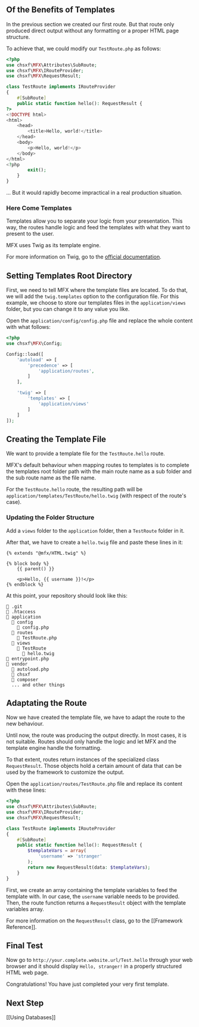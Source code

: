 ## Of the Benefits of Templates

In the previous section we created our first route. But that route only produced direct output without any formatting or a proper HTML page structure.

To achieve that, we could modify our `TestRoute.php` as follows:

```php
<?php
use chsxf\MFX\Attributes\SubRoute;
use chsxf\MFX\IRouteProvider;
use chsxf\MFX\RequestResult;

class TestRoute implements IRouteProvider
{
    #[SubRoute]
    public static function hello(): RequestResult {
?>
<!DOCTYPE html>
<html>
    <head>
        <title>Hello, world!</title>
    </head>
    <body>
        <p>Hello, world!</p>
    </body>
</html>
<?php
        exit();
    }
}
```

... But it would rapidly become impractical in a real production situation.

### Here Come Templates

Templates allow you to separate your logic from your presentation. This way, the routes handle logic and feed the templates with what they want to present to the user.

MFX uses Twig as its template engine.

For more information on Twig, go to the [official documentation](https://twig.symfony.com/doc/).

## Setting Templates Root Directory

First, we need to tell MFX where the template files are located. To do that, we will add the `twig.templates` option to the configuration file. For this example, we choose to store our templates files in the `application/views` folder, but you can change it to any value you like.

Open the `application/config/config.php` file and replace the whole content with what follows:

```php
<?php
use chsxf\MFX\Config;

Config::load([
    'autoload' => [
        'precedence' => [
            'application/routes',
        ]
    ],

    'twig' => [
        'templates' => [
            'application/views'
        ]
    ]
]);
```

## Creating the Template File

We want to provide a template file for the `TestRoute.hello` route.

MFX's default behaviour when mapping routes to templates is to complete the templates root folder path with the main route name as a sub folder and the sub route name as the file name.

For the `TestRoute.hello` route, the resulting path will be `application/templates/TestRoute/hello.twig` (with respect of the route's case).

### Updating the Folder Structure

Add a `views` folder to the `application` folder, then a `TestRoute` folder in it.

After that, we have to create a `hello.twig` file and paste these lines in it:

```twig
{% extends "@mfx/HTML.twig" %}

{% block body %}
    {{ parent() }}

    <p>Hello, {{ username }}!</p>
{% endblock %}
```

At this point, your repository should look like this:

```
📁 .git
📄 .htaccess
📁 application
  📁 config
    📄 config.php
  📁 routes
    📄 TestRoute.php
  📁 views
    📁 TestRoute
      📄 hello.twig
📄 entrypoint.php
📁 vendor
  📄 autoload.php
  📁 chsxf
  📁 composer
  ... and other things
```

## Adaptating the Route

Now we have created the template file, we have to adapt the route to the new behaviour.

Until now, the route was producing the output directly. In most cases, it is not suitable. Routes should only handle the logic and let MFX and the template engine handle the formatting.

To that extent, routes return instances of the specialized class `RequestResult`. Those objects hold a certain amount of data that can be used by the framework to customize the output.

Open the `application/routes/TestRoute.php` file and replace its content with these lines:

```php
<?php
use chsxf\MFX\Attributes\SubRoute;
use chsxf\MFX\IRouteProvider;
use chsxf\MFX\RequestResult;

class TestRoute implements IRouteProvider
{
    #[SubRoute]
    public static function hello(): RequestResult {
        $templateVars = array(
            'username' => 'stranger'
        );
        return new RequestResult(data: $templateVars);
    }
}
```

First, we create an array containing the template variables to feed the template with. In our case, the `username` variable needs to be provided. Then, the route function returns a `RequestResult` object with the template variables array.

For more information on the `RequestResult` class, go to the [[Framework Reference]].

## Final Test

Now go to `http://your.complete.website.url/Test.hello` through your web browser and it should display `Hello, stranger!` in a properly structured HTML web page.

Congratulations! You have just completed your very first template.

## Next Step

[[Using Databases]]
